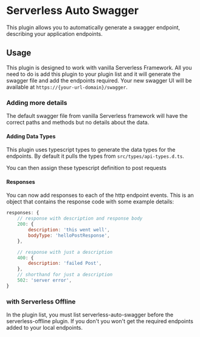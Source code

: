 # Serverless Auto Swagger

This plugin allows you to automatically generate a swagger endpoint, describing your application endpoints.

## Usage

This plugin is designed to work with vanilla Serverless Framework. All you need to do is add this plugin to your plugin list and it will generate the swagger file and add the endpoints required. Your new swagger UI will be available at `https://{your-url-domain}/swagger`.

### Adding more details

The default swagger file from vanilla Serverless framework will have the correct paths and methods but no details about the data.

#### Adding Data Types

This plugin uses typescript types to generate the data types for the endpoints. By default it pulls the types from `src/types/api-types.d.ts`.

You can then assign these typescript definition to post requests

#### Responses

You can now add responses to each of the http endpoint events. This is an object that contains the response code with some example details:

```js
responses: {
    // response with description and response body
    200: {
        description: 'this went well',
        bodyType: 'helloPostResponse',
    },

    // response with just a description
    400: {
        description: 'failed Post',
    },
    // shorthand for just a description
    502: 'server error',
}
```

### with Serverless Offline

In the plugin list, you must list serverless-auto-swagger before the serverless-offline plugin. If you don't you won't get the required endpoints added to your local endpoints.
